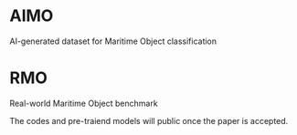# AIMO
AI-generated dataset for Maritime Object classification
# RMO
Real-world Maritime Object benchmark

The codes and pre-traiend models will public once the paper is accepted.
